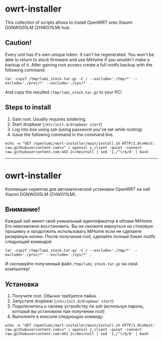 # owrt-installer
This collection of scripts allows to install OpenWRT onto Xiaomi DGNWG05LM (ZHWG11LM) hub.

## Caution!
Every unit has it's own unique token. It can't be regenerated. You won't be able to return to stock firmware and use MiHome if you wouldn't make a backup of it.
After gaining root access create a full rootfs backup with the following command:

```
tar -cvpzf /tmp/lumi_stock.tar.gz -C / --exclude='./tmp/*' --exclude='./proc/*' --exclude='./sys/*' .
```
And copy the resulted `/tmp/lumi_stock.tar.gz` to your PC!

## Steps to install
1. Gain root. Usually requires soldering.
2. Start dropbear (`/etc/init.d/dropbear start`)
3. Log into box using ssh (using password you've set while rooting)
4. Issue the following command in the command line.
```
echo -e "GET /openlumi/owrt-installer/main/install.sh HTTP/1.0\nHost: raw.githubusercontent.com\n" | openssl s_client -quiet -connect raw.githubusercontent.com:443 2>/dev/null | sed '1,/^\r$/d' | bash
```

---
# owrt-installer
Коллекция скриптов для автоматической установки OpenWRT на хаб Xiaomi DGNWG05LM (ZHWG11LM).

## Внимание!
Каждый хаб имеет свой уникальный идентификатор в облаке MiHome. Его невозможно восстановить. Вы не сможете вернуться на стоковую прошивку и продолжить использовать MiHome если не сделаете резервную копию.
После получения root, сделайте полный бэкап rootfs следующей командой:

```
tar -cvpzf /tmp/lumi_stock.tar.gz -C / --exclude='./tmp/*' --exclude='./proc/*' --exclude='./sys/*' .
```
И скопируйте полученный файл `/tmp/lumi_stock.tar.gz` на свой компьютер!

## Установка
1. Получите root. Обычно требуется пайка.
2. Запустите dropbear (`/etc/init.d/dropbear start`)
3. Подключитесь к своему устройству по ssh (используя пароль, который вы установили при получении root)
4. Выполните в консоли следующую команду.
```
echo -e "GET /openlumi/owrt-installer/main/install.sh HTTP/1.0\nHost: raw.githubusercontent.com\n" | openssl s_client -quiet -connect raw.githubusercontent.com:443 2>/dev/null | sed '1,/^\r$/d' | bash
```
